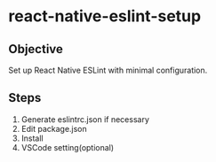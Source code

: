 # react-native-eslint-setup

## Objective
Set up React Native ESLint with minimal configuration.

## Steps
1. Generate eslintrc.json if necessary
2. Edit package.json
3. Install
4. VSCode setting(optional)
